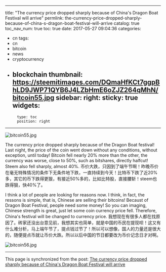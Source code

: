 
---
title: "The currency price dropped sharply because of  China's Dragon Boat Festival will arrive"
permlink: the-currency-price-dropped-sharply-because-of-china-s-dragon-boat-festival-will-arrive
catalog: true
toc_nav_num: true
toc: true
date: 2017-05-27 09:04:36
categories:
- cn
tags:
- cn
- bitcoin
- news
- cryptocurrency
- blockchain
thumbnail: https://steemitimages.com/DQmaHfKCt7ggpBhLD9JWP71QYB6J4LZbHmE6oZJZ264qMhN/bitcoin55.jpg
sidebar:
    right:
        sticky: true
widgets:
    -
        type: toc
        position: right
---


![bitcoin55.jpg](https://steemitimages.com/DQmaHfKCt7ggpBhLD9JWP71QYB6J4LZbHmE6oZJZ264qMhN/bitcoin55.jpg)

The currency price dropped sharply because of the Dragon Boat festival! Last night, the price of the coin went down without any conditions, without exception, until today! Bitcoin fell nearly 20% more than the other, the currency was worse, close to 50%, such as bitshares, directly halfcut! Steem also fell sharply, almost 40%.
币价大跌，只因到了端午节啊！昨晚币价在毫无特殊情况的条件下无条件地下跌，一直持续到今天！比特币下跌了近20%多，其它的币下跌得更狠，有接近50%多的，比如比特股，直接腰斩！steem也跌得狠，快40%了。

I think a lot of people are looking for reasons now. I think, in fact, the ressons is simple, that is, Chinese are selling their bitcoins! Becaust of Dragon Boat Festival, people need some money! So you can imaging, Chinese  strength is great, just let some coin currency price fell. Therefore, China's festival will be changed to currency price.
我想现在有很多人都在找原因了。砖家还没出台意见前，我想其实也简单，就是中国的币民在提现呗！这又有什么难分析，马上端午节了，提点钱过节了！所以可以想像，国人的力量还是很大的，随便提点币就让币价大跌。所以以后中国的节日都要改为币价记念日才对啊。

![bitcoin56.jpg](https://steemitimages.com/DQmSE7jwT21P5qzuwi7Y69q8jJsouLKxuD52dzCVSkHRsJY/bitcoin56.jpg)

- - -

This page is synchronized from the post: [The currency price dropped sharply because of  China's Dragon Boat Festival will arrive](https://steemit.com/@lemooljiang/the-currency-price-dropped-sharply-because-of-china-s-dragon-boat-festival-will-arrive)
